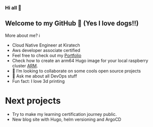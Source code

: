 ### Hi all 👋
## Welcome to my GitHub :dog: (Yes I love dogs!!) 
More about me? ℹ️

- Cloud Native Engineer at Kiratech
- Aws developer associate certified
- Feel free to check out my [Portfolio](https://blogfolio.org/)
- Check how to create an arm64 Hugo image for your local raspberry cluster [ARM](https://github.com/MovieMaker93/hugo-arm-site).
- 👯 I’m looking to collaborate on some cools open source projects
- 💬 Ask me about all DevOps stuff
- Fun fact: I love 3d printing

# Next projects

- Try to make my learning certification journey public.
- New blog site with Hugo, helm versioning and ArgoCD

